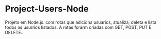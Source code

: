 # Project-Users-Node

Projeto em Node.js. com rotas que adiciona usuarios, atualiza, deleta e lista todos os usurrios listados.
A rotas forarm criadas com GET, POST, PUT E DELETE..
